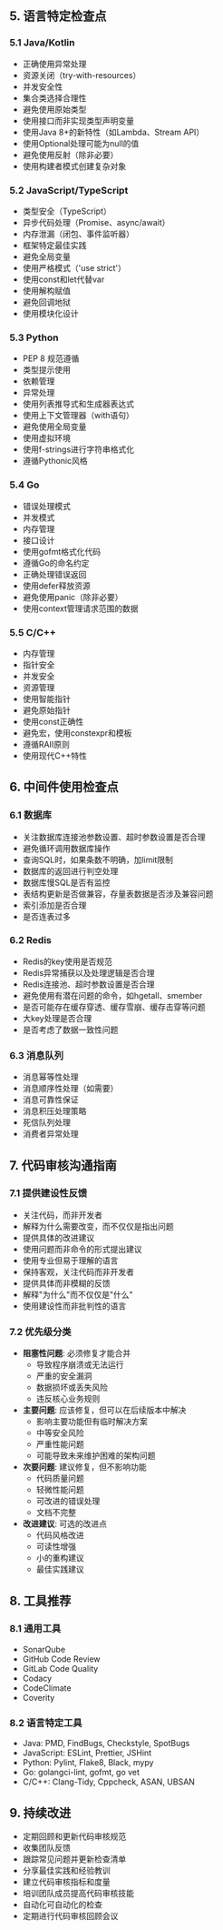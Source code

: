 ## 5. 语言特定检查点

### 5.1 Java/Kotlin
- 正确使用异常处理
- 资源关闭（try-with-resources）
- 并发安全性
- 集合类选择合理性
- 避免使用原始类型
- 使用接口而非实现类型声明变量
- 使用Java 8+的新特性（如Lambda、Stream API）
- 使用Optional处理可能为null的值
- 避免使用反射（除非必要）
- 使用构建者模式创建复杂对象

### 5.2 JavaScript/TypeScript
- 类型安全（TypeScript）
- 异步代码处理（Promise、async/await）
- 内存泄漏（闭包、事件监听器）
- 框架特定最佳实践
- 避免全局变量
- 使用严格模式（'use strict'）
- 使用const和let代替var
- 使用解构赋值
- 避免回调地狱
- 使用模块化设计

### 5.3 Python
- PEP 8 规范遵循
- 类型提示使用
- 依赖管理
- 异常处理
- 使用列表推导式和生成器表达式
- 使用上下文管理器（with语句）
- 避免使用全局变量
- 使用虚拟环境
- 使用f-strings进行字符串格式化
- 遵循Pythonic风格

### 5.4 Go
- 错误处理模式
- 并发模式
- 内存管理
- 接口设计
- 使用gofmt格式化代码
- 遵循Go的命名约定
- 正确处理错误返回
- 使用defer释放资源
- 避免使用panic（除非必要）
- 使用context管理请求范围的数据

### 5.5 C/C++
- 内存管理
- 指针安全
- 并发安全
- 资源管理
- 使用智能指针
- 避免原始指针
- 使用const正确性
- 避免宏，使用constexpr和模板
- 遵循RAII原则
- 使用现代C++特性

## 6. 中间件使用检查点

### 6.1 数据库
- 关注数据库连接池参数设置、超时参数设置是否合理
- 避免循环调用数据库操作
- 查询SQL时，如果条数不明确，加limit限制
- 数据库的返回进行判空处理
- 数据库慢SQL是否有监控
- 表结构更新是否做兼容，存量表数据是否涉及兼容问题
- 索引添加是否合理
- 是否连表过多

### 6.2 Redis
- Redis的key使用是否规范
- Redis异常捕获以及处理逻辑是否合理
- Redis连接池、超时参数设置是否合理
- 避免使用有潜在问题的命令，如hgetall、smember
- 是否可能存在缓存穿透、缓存雪崩、缓存击穿等问题
- 大key处理是否合理
- 是否考虑了数据一致性问题

### 6.3 消息队列
- 消息幂等性处理
- 消息顺序性处理（如需要）
- 消息可靠性保证
- 消息积压处理策略
- 死信队列处理
- 消费者异常处理

## 7. 代码审核沟通指南

### 7.1 提供建设性反馈
- 关注代码，而非开发者
- 解释为什么需要改变，而不仅仅是指出问题
- 提供具体的改进建议
- 使用问题而非命令的形式提出建议
- 使用专业但易于理解的语言
- 保持客观，关注代码而非开发者
- 提供具体而非模糊的反馈
- 解释"为什么"而不仅仅是"什么"
- 使用建设性而非批判性的语言

### 7.2 优先级分类
- **阻塞性问题**: 必须修复才能合并
  - 导致程序崩溃或无法运行
  - 严重的安全漏洞
  - 数据损坏或丢失风险
  - 违反核心业务规则
- **主要问题**: 应该修复，但可以在后续版本中解决
  - 影响主要功能但有临时解决方案
  - 中等安全风险
  - 严重性能问题
  - 可能导致未来维护困难的架构问题
- **次要问题**: 建议修复，但不影响功能
  - 代码质量问题
  - 轻微性能问题
  - 可改进的错误处理
  - 文档不完整
- **改进建议**: 可选的改进点
  - 代码风格改进
  - 可读性增强
  - 小的重构建议
  - 最佳实践建议

## 8. 工具推荐

### 8.1 通用工具
- SonarQube
- GitHub Code Review
- GitLab Code Quality
- Codacy
- CodeClimate
- Coverity

### 8.2 语言特定工具
- Java: PMD, FindBugs, Checkstyle, SpotBugs
- JavaScript: ESLint, Prettier, JSHint
- Python: Pylint, Flake8, Black, mypy
- Go: golangci-lint, gofmt, go vet
- C/C++: Clang-Tidy, Cppcheck, ASAN, UBSAN

## 9. 持续改进

- 定期回顾和更新代码审核规范
- 收集团队反馈
- 跟踪常见问题并更新检查清单
- 分享最佳实践和经验教训
- 建立代码审核指标和度量
- 培训团队成员提高代码审核技能
- 自动化可自动化的检查
- 定期进行代码审核回顾会议
